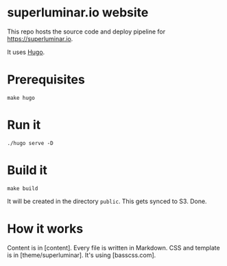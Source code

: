 # superluminar.io website

This repo hosts the source code and deploy pipeline for https://superluminar.io.

It uses [Hugo](gohugo.io).

# Prerequisites

```
make hugo
```

# Run it

```
./hugo serve -D
```

# Build it
```
make build
```
It will be created in the directory `public`. This gets synced to S3. Done.

# How it works

Content is in [content]. Every file is written in Markdown. CSS and template is in [theme/superluminar]. It's using [basscss.com].
